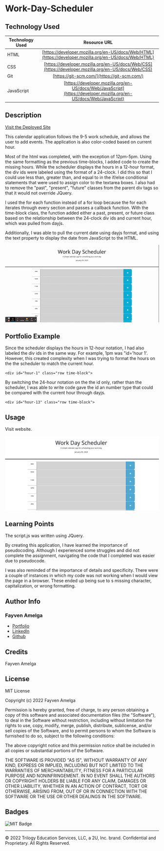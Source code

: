 # Work-Day-Scheduler

## Technology Used 

| Technology Used         | Resource URL           | 
| ------------- |:-------------:| 
| HTML    | [https://developer.mozilla.org/en-US/docs/Web/HTML](https://developer.mozilla.org/en-US/docs/Web/HTML) | 
| CSS     | [https://developer.mozilla.org/en-US/docs/Web/CSS](https://developer.mozilla.org/en-US/docs/Web/CSS)      |   
| Git | [https://git-scm.com/](https://git-scm.com/)     |    
| JavaScript    | [https://developer.mozilla.org/en-US/docs/Web/JavaScript](https://developer.mozilla.org/en-US/docs/Web/JavaScript) | 

## Description 

[Visit the Deployed Site](https://famelga.github.io/Work-Day-Scheduler/)

This calendar application follows the 9-5 work schedule, and allows the user to add events. The application is also color-coded based on current hour. 

Most of the html was completed, with the exception of 12pm-5pm. Using the same formatting as the previous time-blocks, I added code to create the missing hours. While the scheduler displays the hours in a 12-hour format, the div ids were labeled using the format of a 24-clock. I did this so that I could use less than, greater than, and equal to in the if/else conditional statements that were used to assign color to the textarea boxes. I also had to remove the "past", "present", "future" classes from the parent div tags so that it would not override JQuery.

I used the for each function instead of a for loop because the for each iterates through every section and passes a callback function. With the time-block class, the function added either a past, present, or future class based on the relationship between the 24-clock div ids and current hour, which was pulled from dayjs. 

Additionally, I was able to pull the current date using dayjs format, and using the text property to display the date from JavaScript to the HTML.

![Scheduler Page](./assets/images/Work%20Day%20Scheduler.gif)

## Portfolio Example

Since the scheduler displays the hours in 12-hour notation, I had also labeled the div ids in the same way. For example, 1pm was "id='hour 1'. However, this created complexity when I was trying to format the hours on the the scheduler to match the current hour. 


```function gatherCrit() {
<div id="hour-1" class="row time-block">
```

By switching the 24-hour notation on the the id only, rather than the scheduler, I was able to write code gave the id an number type that could be compared with the current hour through dayjs. 

```
<div id="hour-13" class="row time-block">
```


## Usage 

Visit website.


![Scheduler Homepage](./assets/images/Work%20Day%20Scheduler.jpeg)

## Learning Points 

The script.js was written using JQuery. 

By creating this application, I have learned the importance of pseudocoding. Although I experienced some struggles and did not complete the assignment, navigating the code that I completed was easier due to pseudocode. 

I was also reminded of the importance of details and specificity. There were a couple of instances in which my code was not working when I would view the page in a browser. These ended up being sue to s missing character, capitalization, or wrong formatting. 

## Author Info

### Fayven Amelga 


* [Portfolio](https://famelga.github.io/Portfolio/)
* [LinkedIn](https://www.linkedin.com/in/fayven-amelga-b09b17b6/)
* [Github](https://github.com/famelga)



## Credits

Fayven Amelga




## License

MIT License

Copyright (c) 2022 Fayven Amelga

Permission is hereby granted, free of charge, to any person obtaining a copy
of this software and associated documentation files (the "Software"), to deal
in the Software without restriction, including without limitation the rights
to use, copy, modify, merge, publish, distribute, sublicense, and/or sell
copies of the Software, and to permit persons to whom the Software is
furnished to do so, subject to the following conditions:

The above copyright notice and this permission notice shall be included in all
copies or substantial portions of the Software.

THE SOFTWARE IS PROVIDED "AS IS", WITHOUT WARRANTY OF ANY KIND, EXPRESS OR
IMPLIED, INCLUDING BUT NOT LIMITED TO THE WARRANTIES OF MERCHANTABILITY,
FITNESS FOR A PARTICULAR PURPOSE AND NONINFRINGEMENT. IN NO EVENT SHALL THE
AUTHORS OR COPYRIGHT HOLDERS BE LIABLE FOR ANY CLAIM, DAMAGES OR OTHER
LIABILITY, WHETHER IN AN ACTION OF CONTRACT, TORT OR OTHERWISE, ARISING FROM,
OUT OF OR IN CONNECTION WITH THE SOFTWARE OR THE USE OR OTHER DEALINGS IN THE
SOFTWARE.

## Badges

![MIT Badge](https://img.shields.io/badge/license-MIT-blue)

---

© 2022 Trilogy Education Services, LLC, a 2U, Inc. brand. Confidential and Proprietary. All Rights Reserved.